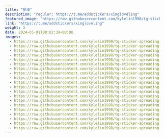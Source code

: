 ```yaml
---
title: "星绫"
description: "regular: https://t.me/addstickers/xingloveling"
featured_image: "https://raw.githubusercontent.com/kylelin1998/tg-sticker-spreading-worldwide-images/main/img/7835308e-f157-4d3e-988c-89ca9d1c401a.jpg"
link: "https://t.me/addstickers/xingloveling"
weight: 3
date: 2024-05-01T08:02:39+08:00
images:
  - https://raw.githubusercontent.com/kylelin1998/tg-sticker-spreading-worldwide-images/main/img/7835308e-f157-4d3e-988c-89ca9d1c401a.jpg
  - https://raw.githubusercontent.com/kylelin1998/tg-sticker-spreading-worldwide-images/main/img/b9111f02-170e-47f1-9f24-1d49bc70f007.jpg
  - https://raw.githubusercontent.com/kylelin1998/tg-sticker-spreading-worldwide-images/main/img/4237db43-64de-417c-b233-0ed7206f3938.jpg
  - https://raw.githubusercontent.com/kylelin1998/tg-sticker-spreading-worldwide-images/main/img/7fc39467-62dd-4125-96fd-8a052a62fc42.jpg
  - https://raw.githubusercontent.com/kylelin1998/tg-sticker-spreading-worldwide-images/main/img/a8b92b44-1718-4ee0-a9d4-49946fe37ab2.jpg
  - https://raw.githubusercontent.com/kylelin1998/tg-sticker-spreading-worldwide-images/main/img/2853aa27-1339-4277-892a-7442327127bb.jpg
  - https://raw.githubusercontent.com/kylelin1998/tg-sticker-spreading-worldwide-images/main/img/666f24e8-183c-4929-8069-53fd262dc37a.jpg
  - https://raw.githubusercontent.com/kylelin1998/tg-sticker-spreading-worldwide-images/main/img/db8019cc-a3fd-4fd4-8a3d-6c4b3409cc11.jpg
  - https://raw.githubusercontent.com/kylelin1998/tg-sticker-spreading-worldwide-images/main/img/a5cd4ed1-5bed-4024-87d6-d1d782d09044.jpg
  - https://raw.githubusercontent.com/kylelin1998/tg-sticker-spreading-worldwide-images/main/img/e3c83fe9-eb75-4421-9d4e-43163aa71221.jpg
  - https://raw.githubusercontent.com/kylelin1998/tg-sticker-spreading-worldwide-images/main/img/2c78a045-a229-45c8-8a62-b75168e317fc.jpg
  - https://raw.githubusercontent.com/kylelin1998/tg-sticker-spreading-worldwide-images/main/img/c8e25768-f933-40e1-a9bf-988fcfe5dfde.jpg
  - https://raw.githubusercontent.com/kylelin1998/tg-sticker-spreading-worldwide-images/main/img/80cea636-eeec-4efb-8ce6-477dfdfba96a.jpg
  - https://raw.githubusercontent.com/kylelin1998/tg-sticker-spreading-worldwide-images/main/img/75942a50-dfc0-4147-adca-dc6a04fc63ea.jpg
  - https://raw.githubusercontent.com/kylelin1998/tg-sticker-spreading-worldwide-images/main/img/399ee63c-665e-4cda-8a4c-c36d54fee871.jpg
  - https://raw.githubusercontent.com/kylelin1998/tg-sticker-spreading-worldwide-images/main/img/9e2ef8f8-de81-4d71-b019-ff1e7d5118cc.jpg
  - https://raw.githubusercontent.com/kylelin1998/tg-sticker-spreading-worldwide-images/main/img/aaa97309-6380-4ae2-8a1b-0ec3571c8f7e.jpg
  - https://raw.githubusercontent.com/kylelin1998/tg-sticker-spreading-worldwide-images/main/img/c416b6b3-d9aa-4b58-9e01-407673341255.jpg
  - https://raw.githubusercontent.com/kylelin1998/tg-sticker-spreading-worldwide-images/main/img/1105adcd-2496-42e7-b395-3a6f3b8308cd.jpg
  - https://raw.githubusercontent.com/kylelin1998/tg-sticker-spreading-worldwide-images/main/img/a711b085-5a5a-44f1-adf3-56f128cf9ce6.jpg
---
```


